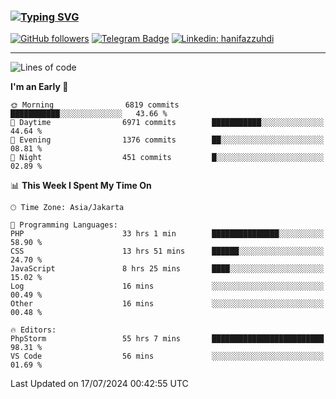 ### [![Typing SVG](https://readme-typing-svg.herokuapp.com?font=lato&size=22&lines=Hi+There+👋)](https://git.io/typing-svg) 

[![GitHub followers](https://img.shields.io/github/followers/hanifazzuhdi?label=Follow&style=social)](https://github.com/hanifazzuhdi/?tab=follow) 
[![Telegram Badge](https://img.shields.io/badge/-hanif0198-blue?style=social&logo=telegram&link=https://www.t.me/hanif0198/)](https://www.t.me/hanif0198/) 
[![Linkedin: hanifazzuhdi](https://img.shields.io/badge/-hanifazzuhdi-blue?style=flat-square&logo=Linkedin&logoColor=white&link=https://www.linkedin.com/in/hanif-az-zuhdi-69688019b/)](https://www.linkedin.com/in/hanif-az-zuhdi-69688019b/) 

<hr/>

<!--START_SECTION:waka-->
![Lines of code](https://img.shields.io/badge/From%20Hello%20World%20I%27ve%20Written-59.8%20million%20lines%20of%20code-blue)

**I'm an Early 🐤** 

```text
🌞 Morning                6819 commits        ███████████░░░░░░░░░░░░░░   43.66 % 
🌆 Daytime                6971 commits        ███████████░░░░░░░░░░░░░░   44.64 % 
🌃 Evening                1376 commits        ██░░░░░░░░░░░░░░░░░░░░░░░   08.81 % 
🌙 Night                  451 commits         █░░░░░░░░░░░░░░░░░░░░░░░░   02.89 % 
```


📊 **This Week I Spent My Time On** 

```text
🕑︎ Time Zone: Asia/Jakarta

💬 Programming Languages: 
PHP                      33 hrs 1 min        ███████████████░░░░░░░░░░   58.90 % 
CSS                      13 hrs 51 mins      ██████░░░░░░░░░░░░░░░░░░░   24.70 % 
JavaScript               8 hrs 25 mins       ████░░░░░░░░░░░░░░░░░░░░░   15.02 % 
Log                      16 mins             ░░░░░░░░░░░░░░░░░░░░░░░░░   00.49 % 
Other                    16 mins             ░░░░░░░░░░░░░░░░░░░░░░░░░   00.48 % 

🔥 Editors: 
PhpStorm                 55 hrs 7 mins       █████████████████████████   98.31 % 
VS Code                  56 mins             ░░░░░░░░░░░░░░░░░░░░░░░░░   01.69 % 
```


 Last Updated on 17/07/2024 00:42:55 UTC
<!--END_SECTION:waka-->
